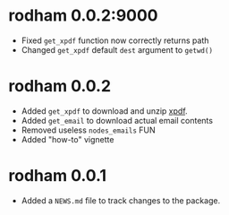 # rodham 0.0.2:9000

* Fixed `get_xpdf` function now correctly returns path
* Changed `get_xpdf` default `dest` argument to `getwd()`

# rodham 0.0.2

* Added `get_xpdf` to download and unzip [xpdf](http://www.foolabs.com/xpdf).
* Added `get_email` to download actual email contents
* Removed useless `nodes_emails` FUN
* Added "how-to" vignette

# rodham 0.0.1

* Added a `NEWS.md` file to track changes to the package.



